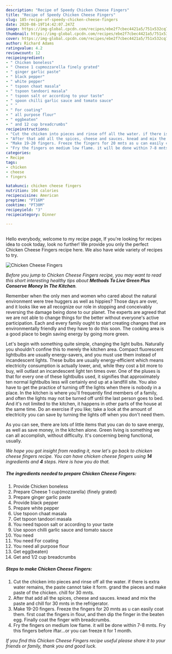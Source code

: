 ```yaml
---
description: "Recipe of Speedy Chicken Cheese Fingers"
title: "Recipe of Speedy Chicken Cheese Fingers"
slug: 185-recipe-of-speedy-chicken-cheese-fingers
date: 2020-08-19T14:42:07.247Z
image: https://img-global.cpcdn.com/recipes/ebe2f7cbec4421a5/751x532cq70/chicken-cheese-fingers-recipe-main-photo.jpg
thumbnail: https://img-global.cpcdn.com/recipes/ebe2f7cbec4421a5/751x532cq70/chicken-cheese-fingers-recipe-main-photo.jpg
cover: https://img-global.cpcdn.com/recipes/ebe2f7cbec4421a5/751x532cq70/chicken-cheese-fingers-recipe-main-photo.jpg
author: Richard Adams
ratingvalue: 4.2
reviewcount: 12
recipeingredient:
- " Chicken boneless"
- " Cheese 1 cupmozzarella finely grated"
- " ginger garlic paste"
- " black pepper"
- " white pepper"
- " tspoon chaat masala"
- " tspoon tandoori masala"
- " tspoon salt or according to your taste"
- " spoon chilli garlic sauce and tomato sauce"
- " "
- " For coating"
- " all purpose flour"
- " eggbeaten"
- " and 12 cup breadcrumbs"
recipeinstructions:
- "Cut the chicken into pieces and rinse off all the water. if there is extra water remains, the paste cannot take it form. grand the pieces and make paste of the chicken. chill for 30 mnts."
- "After that add all the spices, cheese and sauces. knead and mix the paste and chill for 30 mnts in the refrigerator."
- "Make 19-20 fingers. Freeze the fingers for 20 mnts as u can easily coat them. first coat the fingers in flour, and then dip the finger in the beaten egg. Finally coat the finger with breadcrumbs."
- "Fry the fingers on medium low flame. it will be done within 7-8 mnts. Fry this fingers before iftar...or you can freeze it for 1 month."
categories:
- Recipe
tags:
- chicken
- cheese
- fingers

katakunci: chicken cheese fingers 
nutrition: 104 calories
recipecuisine: American
preptime: "PT16M"
cooktime: "PT30M"
recipeyield: "3"
recipecategory: Dinner

---
```

<br>
Hello everybody, welcome to my recipe page, If you're looking for recipes idea to cook today, look no further! We provide you only the perfect Chicken Cheese Fingers recipe here. We also have wide variety of recipes to try.
<br>


![Chicken Cheese Fingers](https://img-global.cpcdn.com/recipes/ebe2f7cbec4421a5/751x532cq70/chicken-cheese-fingers-recipe-main-photo.jpg)

<i>Before you jump to Chicken Cheese Fingers recipe, you may want to read this short interesting healthy tips about 
<strong>Methods To Live Green Plus Conserve Money In The Kitchen</strong>.</i>
</br>

Remember when the only men and women who cared about the natural environment were tree huggers as well as hippies? Those days are over, and it looks like we all recognize our role in stopping and conceivably reversing the damage being done to our planet. The experts are agreed that we are not able to change things for the better without everyone's active participation. Each and every family ought to start creating changes that are environmentally friendly and they have to do this soon. The cooking area is a good place to begin saving energy by going more green.

Let's begin with something quite simple, changing the light bulbs. Naturally you shouldn't confine this to merely the kitchen area. Compact fluorescent lightbulbs are usually energy-savers, and you must use them instead of incandescent lights. These bulbs are usually energy-efficient which means electricity consumption is actually lower, and, while they cost a bit more to buy, will outlast an incandescent light ten times over. One of the pluses is that for every one of these lightbulbs used, it signifies that approximately ten normal lightbulbs less will certainly end up at a landfill site. You also have to get the practice of turning off the lights when there is nobody in a place. In the kitchen is where you'll frequently find members of a family, and often the lights may not be turned off until the last person goes to bed. And it's not limited to the kitchen, it happens in other parts of the house at the same time. Do an exercise if you like; take a look at the amount of electricity you can save by turning the lights off when you don't need them.

As you can see, there are lots of little items that you can do to save energy, as well as save money, in the kitchen alone. Green living is something we can all accomplish, without difficulty. It's concerning being functional, usually.


<i>We hope you got insight from reading it, now let's go back to chicken cheese fingers recipe. You can have chicken cheese fingers using <strong>14</strong> ingredients and <strong>4</strong> steps. Here is how you do that.
</i>

##### The ingredients needed to prepare Chicken Cheese Fingers:

1. Provide  Chicken boneless
1. Prepare  Cheese 1 cup(mozzarella) (finely grated)
1. Prepare  ginger garlic paste
1. Provide  black pepper
1. Prepare  white pepper
1. Use  tspoon chaat masala
1. Get  tspoon tandoori masala
1. You need  tspoon salt or according to your taste
1. Use  spoon chilli garlic sauce and tomato sauce
1. You need  
1. You need  For coating
1. You need  all purpose flour
1. Get  egg(beaten)
1. Get  and 1/2 cup breadcrumbs


##### Steps to make Chicken Cheese Fingers:

1. Cut the chicken into pieces and rinse off all the water. if there is extra water remains, the paste cannot take it form. grand the pieces and make paste of the chicken. chill for 30 mnts.
1. After that add all the spices, cheese and sauces. knead and mix the paste and chill for 30 mnts in the refrigerator.
1. Make 19-20 fingers. Freeze the fingers for 20 mnts as u can easily coat them. first coat the fingers in flour, and then dip the finger in the beaten egg. Finally coat the finger with breadcrumbs.
1. Fry the fingers on medium low flame. it will be done within 7-8 mnts. Fry this fingers before iftar...or you can freeze it for 1 month.


<i>If you find this Chicken Cheese Fingers recipe useful please share it to your friends or family, thank you and good luck.</i>
